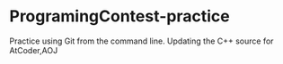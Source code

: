 # ProgramingContest-practice
Practice using Git from the command line. Updating the C++ source for AtCoder,AOJ
